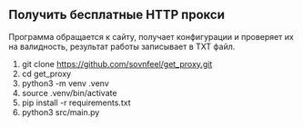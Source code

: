 ## Получить бесплатные HTTP прокси
Программа обращается к сайту, получает конфигурации и проверяет их на валидность, результат работы записывает в TXT файл.

1. git clone https://github.com/sovnfeel/get_proxy.git
2. cd get_proxy
3. python3 -m venv .venv
4. source .venv/bin/activate
5. pip install -r requirements.txt
6. python3 src/main.py